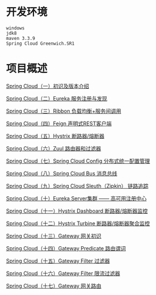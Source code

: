 # 开发环境
    windows
    jdk8
    maven 3.3.9
    Spring Cloud Greenwich.SR1


# 项目概述
[Spring Cloud（一）初识及版本介绍](http://yangpan.site/#/article/2c9180876ae951fb016b25f69c940009)

[Spring Cloud（二）Eureka 服务注册与发现](http://yangpan.site/#/article/2c9180876ae951fb016b208e44e00008)

[Spring Cloud（三）Ribbon 负载均衡+服务间调用](http://yangpan.site/#/article/2c9180876ae951fb016b2675d94f000a)

[Spring Cloud（四）Feign 声明式REST客户端](http://yangpan.site/#/article/2c9180876ae951fb016b2a7a5d93000b)

[Spring Cloud（五）Hystrix 断路器/熔断器](http://yangpan.site/#/article/2c9180876ae951fb016b2b80dec0000c)

[Spring Cloud（六）Zuul 路由器和过滤器](http://yangpan.site/#/article/2c9180876ae951fb016b3fa8137f000d)

[Spring Cloud（七）Spring Cloud Config 分布式统一配置管理](http://yangpan.site/#/article/2c9180876ae951fb016b46d33a8e000e)

[Spring Cloud（八）Spring Cloud Bus 消息总线](http://yangpan.site/#/article/2c9180876ae951fb016b4b26c8da000f)

[Spring Cloud（九）Spring Cloud Sleuth（Zipkin） 链路追踪](http://yangpan.site/#/article/2c9180876ae951fb016b5517294c0010)

[Spring Cloud（十）Eureka Server集群 —— 高可用注册中心](http://yangpan.site/#/article/2c9180876ae951fb016b609c3e510011)

[Spring Cloud（十一）Hystrix Dashboard 断路器/熔断器监控](http://yangpan.site/#/article/2c9180876ae951fb016b64bcc41e0012)

[Spring Cloud（十二）Hystrix Turbine 断路器/熔断器聚合监控](http://yangpan.site/#/article/2c9180876ae951fb016b660a22060013)

[Spring Cloud（十三）Gateway 网关初识](http://yangpan.site/#/article/2c9180876ae951fb016b69a1c2070014)

[Spring Cloud（十四）Gateway Predicate 路由谓词](http://yangpan.site/#/article/2c9180876ae951fb016b70561c480015)

[Spring Cloud（十五）Gateway Filter 过滤器](http://yangpan.site/#/article/2c9180876ae951fb016b741c346f0016)

[Spring Cloud（十六）Gateway Filter 限流过滤器](http://yangpan.site/#/article/2c9180876ae951fb016b7975af710017)

[Spring Cloud（十七）Gateway 网关路由](http://yangpan.site/#/article/2c9180876ae951fb016b7a9f3bb10018)
